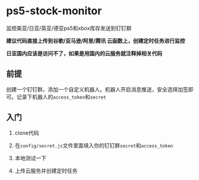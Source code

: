 # ps5-stock-monitor
监控美亚/日亚/英亚/德亚ps5和xbox库存发送到钉钉群

**建议代码直接上传到谷歌/亚马逊/阿里/腾讯 云函数上，创建定时任务进行监控**

**日亚国内应该是访问不了，如果是用国内的云服务就注释掉相关代码**

## 前提

创建一个钉钉群，添加一个自定义机器人。机器人开启消息推送，安全选择加签即可。记录下机器人的`access_token`和`secret`

## 入门

1. clone代码

2. 在`config/secret.js`文件里面填入你的钉钉群`secret`和`access_token`

3. 本地测试一下

4. 上传云服务并创建定时任务